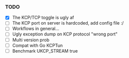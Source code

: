 ### TODO

- [x] The KCP/TCP toggle is ugly af
- [ ] The KCP port on server is hardcoded, add config file :/
- [ ] Workflows in general...
- [ ] Ugly exception dump on KCP protocol "wrong port"
- [ ] Multi version prob
- [ ] Compat with Go KCPTun
- [ ] Benchmark UKCP_STREAM true
